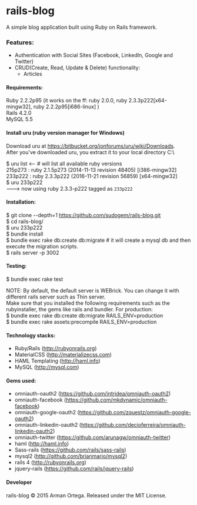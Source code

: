 # rails-blog
A simple blog application built using Ruby on Rails framework.

### Features:
* Authentication with Social Sites (Facebook, LinkedIn, Google and Twitter)
* CRUD(Create, Read, Update & Delete) functionality:
  * Articles

#### Requirements:   
Ruby 2.2.2p95 (it works on the ff: ruby 2.0.0, ruby 2.3.3p222[x64-mingw32], ruby 2.2.2p95[i686-linux] )   
Rails 4.2.0   
MySQL 5.5   

#### Install uru (ruby version manager for Windows)   
Download uru at https://bitbucket.org/jonforums/uru/wiki/Downloads.   
After you've downloaded uru, you extract it to your local directory C:\    

$ uru list  <-- # will list all available ruby versions   
  215p273     : ruby 2.1.5p273 (2014-11-13 revision 48405) [i386-mingw32]   
  233p222     : ruby 2.3.3p222 (2016-11-21 revision 56859) [x64-mingw32]   
$ uru 233p222   
---> now using ruby 2.3.3-p222 tagged as `233p222`    

#### Installation:   
$ git clone --depth=1 https://github.com/sudogem/rails-blog.git    
$ cd rails-blog/    
$ uru 233p222   
$ bundle install    
$ bundle exec rake db:create db:migrate # it will create a mysql db and then execute the migration scripts.    
$ rails server -p 3002    

#### Testing:   
$ bundle exec rake test   

NOTE: By default, the default server is WEBrick. You can change it with different rails server such as Thin server.    
Make sure that you installed the following requirements such as the rubyinstaller, the gems like rails and bundler.
For production:    
$ bundle exec rake db:create db:migrate RAILS_ENV=production     
$ bundle exec rake assets:precompile RAILS_ENV=production   

#### Technology stacks:
* Ruby/Rails (http://rubyonrails.org)    
* MaterialCSS (http://materializecss.com)    
* HAML Templating (http://haml.info)    
* MySQL (http://mysql.com)    

#### Gems used:
* omniauth-oauth2 (https://github.com/intridea/omniauth-oauth2)    
* omniauth-facebook (https://github.com/mkdynamic/omniauth-facebook)    
* omniauth-google-oauth2 (https://github.com/zquestz/omniauth-google-oauth2)    
* omniauth-linkedin-oauth2 (https://github.com/decioferreira/omniauth-linkedin-oauth2)    
* omniauth-twitter (https://github.com/arunagw/omniauth-twitter)    
* haml (http://haml.info)    
* Sass-rails (https://github.com/rails/sass-rails)    
* mysql2 (http://github.com/brianmario/mysql2)    
* rails 4 (http://rubyonrails.org)    
* jquery-rails (https://github.com/rails/jquery-rails)    

#### Developer
rails-blog &copy; 2015 Arman Ortega. Released under the MIT License.     
